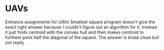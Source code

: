 # UAVs
Entrance assignments for UAVs
Smallest square program doesn't give the exact right answer because I couldn't figure out an algorithm for it. Instead it just finds centroid with the convex hull and then makes centroid to furthest point half the diagonal of the square. The answer is kinda close but not really.
